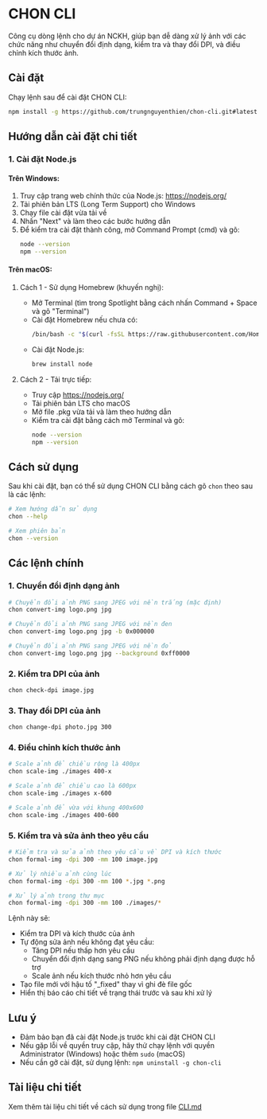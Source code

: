 # CHON CLI

Công cụ dòng lệnh cho dự án NCKH, giúp bạn dễ dàng xử lý ảnh với các chức năng như chuyển đổi định dạng, kiểm tra và thay đổi DPI, và điều chỉnh kích thước ảnh.

## Cài đặt

Chạy lệnh sau để cài đặt CHON CLI:
```bash
npm install -g https://github.com/trungnguyenthien/chon-cli.git#latest
```

## Hướng dẫn cài đặt chi tiết

### 1. Cài đặt Node.js

#### Trên Windows:
1. Truy cập trang web chính thức của Node.js: https://nodejs.org/
2. Tải phiên bản LTS (Long Term Support) cho Windows
3. Chạy file cài đặt vừa tải về
4. Nhấn "Next" và làm theo các bước hướng dẫn
5. Để kiểm tra cài đặt thành công, mở Command Prompt (cmd) và gõ:
   ```bash
   node --version
   npm --version
   ```

#### Trên macOS:
1. Cách 1 - Sử dụng Homebrew (khuyến nghị):
   - Mở Terminal (tìm trong Spotlight bằng cách nhấn Command + Space và gõ "Terminal")
   - Cài đặt Homebrew nếu chưa có:
     ```bash
     /bin/bash -c "$(curl -fsSL https://raw.githubusercontent.com/Homebrew/install/HEAD/install.sh)"
     ```
   - Cài đặt Node.js:
     ```bash
     brew install node
     ```

2. Cách 2 - Tải trực tiếp:
   - Truy cập https://nodejs.org/
   - Tải phiên bản LTS cho macOS
   - Mở file .pkg vừa tải và làm theo hướng dẫn
   - Kiểm tra cài đặt bằng cách mở Terminal và gõ:
     ```bash
     node --version
     npm --version
     ```

## Cách sử dụng

Sau khi cài đặt, bạn có thể sử dụng CHON CLI bằng cách gõ `chon` theo sau là các lệnh:

```bash
# Xem hướng dẫn sử dụng
chon --help

# Xem phiên bản
chon --version
```

## Các lệnh chính

### 1. Chuyển đổi định dạng ảnh
```bash
# Chuyển đổi ảnh PNG sang JPEG với nền trắng (mặc định)
chon convert-img logo.png jpg

# Chuyển đổi ảnh PNG sang JPEG với nền đen
chon convert-img logo.png jpg -b 0x000000

# Chuyển đổi ảnh PNG sang JPEG với nền đỏ
chon convert-img logo.png jpg --background 0xff0000
```

### 2. Kiểm tra DPI của ảnh
```bash
chon check-dpi image.jpg
```

### 3. Thay đổi DPI của ảnh
```bash
chon change-dpi photo.jpg 300
```

### 4. Điều chỉnh kích thước ảnh
```bash
# Scale ảnh để chiều rộng là 400px
chon scale-img ./images 400-x

# Scale ảnh để chiều cao là 600px
chon scale-img ./images x-600

# Scale ảnh để vừa với khung 400x600
chon scale-img ./images 400-600
```

### 5. Kiểm tra và sửa ảnh theo yêu cầu
```bash
# Kiểm tra và sửa ảnh theo yêu cầu về DPI và kích thước
chon formal-img -dpi 300 -mm 100 image.jpg

# Xử lý nhiều ảnh cùng lúc
chon formal-img -dpi 300 -mm 100 *.jpg *.png

# Xử lý ảnh trong thư mục
chon formal-img -dpi 300 -mm 100 ./images/*
```

Lệnh này sẽ:
- Kiểm tra DPI và kích thước của ảnh
- Tự động sửa ảnh nếu không đạt yêu cầu:
  + Tăng DPI nếu thấp hơn yêu cầu
  + Chuyển đổi định dạng sang PNG nếu không phải định dạng được hỗ trợ
  + Scale ảnh nếu kích thước nhỏ hơn yêu cầu
- Tạo file mới với hậu tố "_fixed" thay vì ghi đè file gốc
- Hiển thị báo cáo chi tiết về trạng thái trước và sau khi xử lý

## Lưu ý
- Đảm bảo bạn đã cài đặt Node.js trước khi cài đặt CHON CLI
- Nếu gặp lỗi về quyền truy cập, hãy thử chạy lệnh với quyền Administrator (Windows) hoặc thêm `sudo` (macOS)
- Nếu cần gỡ cài đặt, sử dụng lệnh: `npm uninstall -g chon-cli`

## Tài liệu chi tiết
Xem thêm tài liệu chi tiết về cách sử dụng trong file [CLI.md](CLI.md) 